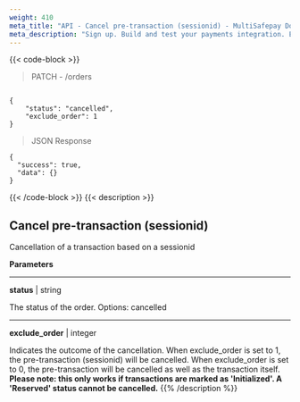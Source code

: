 ```yaml
---
weight: 410
meta_title: "API - Cancel pre-transaction (sessionid) - MultiSafepay Docs"
meta_description: "Sign up. Build and test your payments integration. Explore our products and services. Use our API Reference, SDKs, and wrappers. Get support."
---
```

{{< code-block >}}
> PATCH - /orders 

```shell

{
    "status": "cancelled",
    "exclude_order": 1
}
```

> JSON Response

```shell
{
  "success": true,
  "data": {}
}
```
{{< /code-block >}}
{{< description >}}
## Cancel pre-transaction (sessionid)

Cancellation of a transaction based on a sessionid

**Parameters**

----------------
__status__ | string

The status of the order. Options: cancelled

----------------
__exclude_order__ | integer

Indicates the outcome of the cancellation. When exclude_order is set to 1, the pre-transaction (sessionid) will be cancelled. When exclude_order is set to 0, the pre-transaction will be cancelled as well as the transaction itself. __Please note: this only works if transactions are marked as 'Initialized'. A 'Reserved' status cannot be cancelled.__
{{% /description %}}